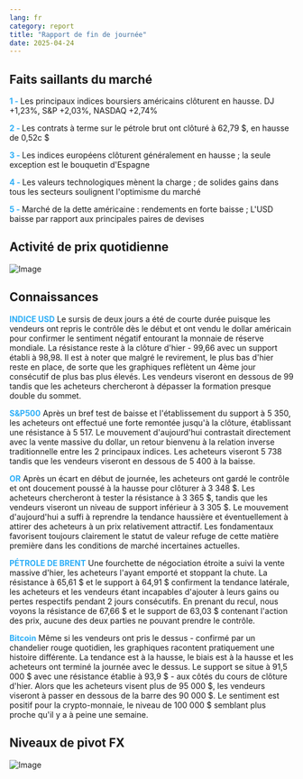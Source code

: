 ```yaml
---
lang: fr
category: report
title: "Rapport de fin de journée"
date: 2025-04-24
---
```



<h2>Faits saillants du marché</h2>
<strong style="color: #2caef7;">1 - </strong> Les principaux indices boursiers américains clôturent en hausse. DJ +1,23%, S&P +2,03%, NASDAQ +2,74%

<strong style="color: #2caef7;">2 - </strong> Les contrats à terme sur le pétrole brut ont clôturé à 62,79 $, en hausse de 0,52c $

<strong style="color: #2caef7;">3 - </strong> Les indices européens clôturent généralement en hausse ; la seule exception est le bouquetin d'Espagne

<strong style="color: #2caef7;">4 - </strong> Les valeurs technologiques mènent la charge ; de solides gains dans tous les secteurs soulignent l'optimisme du marché

<strong style="color: #2caef7;">5 - </strong> Marché de la dette américaine : rendements en forte baisse ; L'USD baisse par rapport aux principales paires de devises



<h2>Activité de prix quotidienne</h2>
<img src="https://markleighedu.github.io/img/Apr-2025/24-Apr-2025/price.jpg" alt="Image"/>

<h2>Connaissances</h2>
<strong style="color: #2caef7;">INDICE USD</strong> Le sursis de deux jours a été de courte durée puisque les vendeurs ont repris le contrôle dès le début et ont vendu le dollar américain pour confirmer le sentiment négatif entourant la monnaie de réserve mondiale. La résistance reste à la clôture d'hier - 99,66 avec un support établi à 98,98. Il est à noter que malgré le revirement, le plus bas d'hier reste en place, de sorte que les graphiques reflètent un 4ème jour consécutif de plus bas plus élevés. Les vendeurs viseront en dessous de 99 tandis que les acheteurs chercheront à dépasser la formation presque double du sommet. 

<strong style="color: #2caef7;">S&P500</strong> Après un bref test de baisse et l'établissement du support à 5 350, les acheteurs ont effectué une forte remontée jusqu'à la clôture, établissant une résistance à 5 517. Le mouvement d'aujourd'hui contrastait directement avec la vente massive du dollar, un retour bienvenu à la relation inverse traditionnelle entre les 2 principaux indices. Les acheteurs viseront 5 738 tandis que les vendeurs viseront en dessous de 5 400 à la baisse.

<strong style="color: #2caef7;">OR</strong> Après un écart en début de journée, les acheteurs ont gardé le contrôle et ont doucement poussé à la hausse pour clôturer à 3 348 $. Les acheteurs chercheront à tester la résistance à 3 365 $, tandis que les vendeurs viseront un niveau de support inférieur à 3 305 $. Le mouvement d'aujourd'hui a suffi à reprendre la tendance haussière et éventuellement à attirer des acheteurs à un prix relativement attractif. Les fondamentaux favorisent toujours clairement le statut de valeur refuge de cette matière première dans les conditions de marché incertaines actuelles.

<strong style="color: #2caef7;">PÉTROLE DE BRENT</strong> Une fourchette de négociation étroite a suivi la vente massive d'hier, les acheteurs l'ayant emporté et stoppant la chute. La résistance à 65,61 $ et le support à 64,91 $ confirment la tendance latérale, les acheteurs et les vendeurs étant incapables d'ajouter à leurs gains ou pertes respectifs pendant 2 jours consécutifs. En prenant du recul, nous voyons la résistance de 67,66 $ et le support de 63,03 $ contenant l'action des prix, aucune des deux parties ne pouvant prendre le contrôle. 

<strong style="color: #2caef7;">Bitcoin</strong> Même si les vendeurs ont pris le dessus - confirmé par un chandelier rouge quotidien, les graphiques racontent pratiquement une histoire différente. La tendance est à la hausse, le biais est à la hausse et les acheteurs ont terminé la journée avec le dessus. Le support se situe à 91,5 000 $ avec une résistance établie à 93,9 $ - aux côtés du cours de clôture d'hier. Alors que les acheteurs visent plus de 95 000 $, les vendeurs viseront à passer en dessous de la barre des 90 000 $. Le sentiment est positif pour la crypto-monnaie, le niveau de 100 000 $ semblant plus proche qu'il y a à peine une semaine. 



<h2>Niveaux de pivot FX</h2>
<img src="https://markleighedu.github.io/img/Apr-2025/24-Apr-2025/pivot.jpg" alt="Image"/>